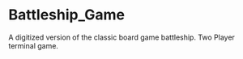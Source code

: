 # Battleship_Game
A digitized version of the classic board game battleship. Two Player terminal game.
